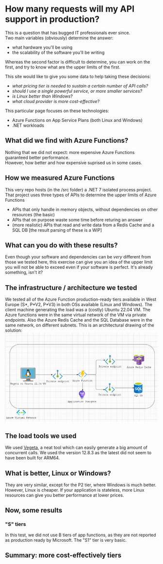 # How many requests will my API support in production?
This is a question that has bugged IT professionals ever since.  
Two main variables (obviously) determine the answer:
- what hardware you'll be using
- the scalability of the software you'll be writing

Whereas the second factor is difficult to determine, you can work on the first, and try to know what are the upper limits of the first.

This site would like to give you some data to help taking these decisions: 
- _what pricing tier is needed to sustain a certain number of API calls?_
- _should I use a single powerful service, or more smaller services?_
- _is Linux better than Windows_?
- _what cloud provider is more cost-effective_?

This particular page focuses on these technologies:
- Azure Functions on App Service Plans (both Linux and Windows)
- .NET workloads

## What did we find with Azure Functions?
Nothing that we did not expect: more expensive Azure Functions guaranteed better performance.  
However, how better and how expensive suprised us in some cases.

## How we measured Azure Functions
This very repo hosts (in the /src folder) a .NET 7 isolated process project. 
That project uses three types of APIs to determine the upper limits of Azure Functions
- APIs that only handle in memory objects, without dependencies on other resources (the basic)
- APIs that on purpose waste some time before returing an answer
- (more realistic) APIs that read and write data from a Redis Cache and a SQL DB \[the result parsing of these is a WIP]

## What can you do with these results?
Even though your software and dependencies can be _very_ different from those we tested here, this exercise can give you an idea of the upper limit you will not be able to exceed even if your software is perfect. It's already something, isn't it? 

## The infrastructure / architecture we tested
We tested all of the Azure Function production-ready tiers available in West Europe (S\*, P\*V2, P\*V3) in both OSs available (Linux and Windows).
The client machine generating the load was a (costly) Ubuntu 22.04 VM.
The Azure functions were in the same virtual network of the VM via private endpoints.
Also the Azure Redis Cache and the SQL Database were in the same network, on different subnets. This is an architectural drawing of the solution:  
<img src="./assets/images/Architecture_ApiSault_Functions_on_Azure.drawio.png"/>

## The load tools we used
We used <a href="https://github.com/tsenart/vegeta">Vegeta</a>, a neat tool which can easily generate a big amount of concurrent calls. We used the version 12.8.3 as the latest did not seem to have been built for ARM64.

## What is better, Linux or Windows?
They are very similar, except for the P2 tier, where Windows is much better. However, Linux is cheaper. If your application is stateless, more Linux resources can give you better performance at lower prices.

## Now, some results

### "S" tiers
In this test, we did not use B tiers of app functions, as they are not reported as production ready by Microsoft. The "S1" tier is very basic.

## Summary: more cost-effectively tiers

